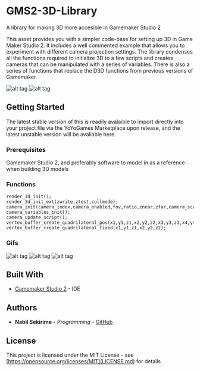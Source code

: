 # GMS2-3D-Library
A library for making 3D more accesible in Gamemaker Studio 2

This asset provides you with a simpler code-base for setting up 3D in Game Maker Studio 2. It includes a well commented example that allows
you to experiment with different camera projection settings. The library condenses all the functions required to initialize 3D to a 
few scripts and creates cameras that can be manipulated with a series of variables. There is also a series of functions that replace the
D3D functions from previous versions of Gamemaker.

![alt tag](https://marketplacecdn.yoyogames.com/images/assets/5960/screenshots/15025_original.png?1506909234)
![alt tag](https://marketplacecdn.yoyogames.com/images/assets/5960/screenshots/15026_original.png?1506909243)

## Getting Started

The latest stable version of this is readily avalaible to import directly into your project file via the YoYoGames Marketplace upon release, and the latest unstable version will be avaliable here. 

### Prerequisites

Gamemaker Studio 2, and preferably software to model in as a reference when building 3D models

### Functions
```
render_3d_init();
render_3d_init_ext(zwrite,ztest,cullmode);
camera_init(camera_index,camera_enabled,fov,ratio,znear,zfar,camera_script)
camera_variables_init();
camera_update_script();
vertex_buffer_create_quadrilateral_pos(x1,y1,z1,x2,y2,z2,x3,y3,z3,x4,y4,z4);
vertex_buffer_create_quadrilateral_fixed(x1,y1,z1,x2,y2,z2);
```

### Gifs
![alt tag](https://media.giphy.com/media/3ohc1bPSQG3YT0rLDa/giphy.gif)
![alt tag](https://media.giphy.com/media/1jl0S9bAZrbwBRdeSs/giphy.gif)
![alt tag](https://media.giphy.com/media/1BeD0seJGPFlMyaylX/giphy-downsized-large.gif)

## Built With

* [Gamemaker Studio 2](http://www.dropwizard.io/1.0.2/docs/) - IDE

## Authors

* **Nabil Sekirime** - *Programming* - [GitHub](https://github.com/nabilatsoulcade)

## License

This project is licensed under the MIT License - see [https://opensource.org/licenses/MIT](LICENSE.md) for details



